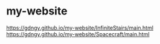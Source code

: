 # my-website
https://gdngy.github.io/my-website/InfiniteStairs/main.html
https://gdngy.github.io/my-website/Spacecraft/main.html
